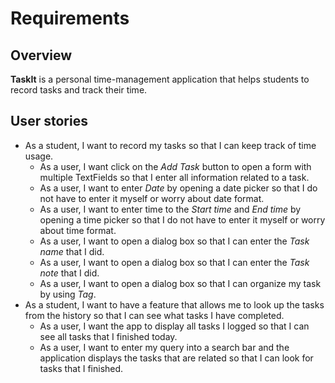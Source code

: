 # Requirements

## Overview

**TaskIt** is a personal time-management application that helps students to record tasks and track their time. 

## User stories
- As a student, I want to record my tasks so that I can keep track of time usage.
  - As a user, I want click on the *Add Task* button to open a form with multiple TextFields so that I enter all information related to a task.
  - As a user, I want to enter *Date* by opening a date picker so that I do not have to enter it myself or worry about date format.
  - As a user, I want to enter time to the *Start time* and *End time* by opening a time picker so that I do not have to enter it myself or worry about time format.
  - As a user, I want to open a dialog box so that I can enter the *Task name* that I did.
  - As a user, I want to open a dialog box so that I can enter the *Task note* that I did.
  - As a user, I want to open a dialog box so that I can organize my task by using *Tag*.
- As a student, I want to have a feature that allows me to look up the tasks from the history so that I can see what tasks I have completed.
  - As a user, I want the app to display all tasks I logged so that I can see all tasks that I finished today.
  - As a user, I want to enter my query into a search bar and the application displays the tasks that are related so that I can look for tasks that I finished.
